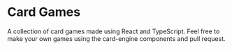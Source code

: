 # Card Games

A collection of card games made using React and TypeScript.
Feel free to make your own games using the card-engine components and pull request.
